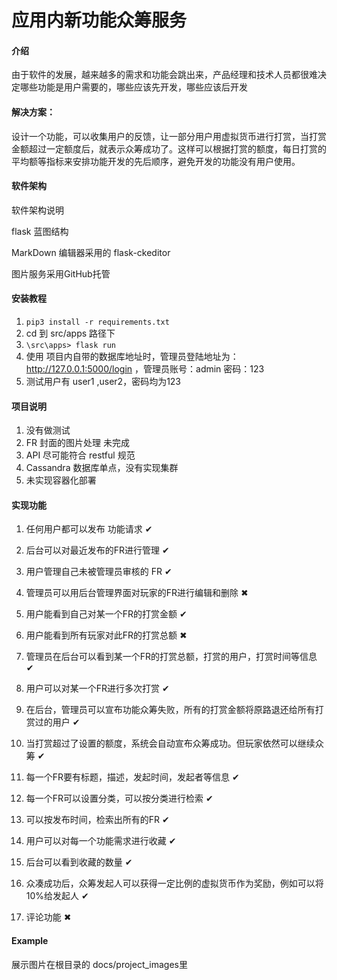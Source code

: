 # 应用内新功能众筹服务

#### 介绍

由于软件的发展，越来越多的需求和功能会跳出来，产品经理和技术人员都很难决定哪些功能是用户需要的，哪些应该先开发，哪些应该后开发

#### 解决方案：

设计一个功能，可以收集用户的反馈，让一部分用户用虚拟货币进行打赏，当打赏金额超过一定额度后，就表示众筹成功了。这样可以根据打赏的额度，每日打赏的平均额等指标来安排功能开发的先后顺序，避免开发的功能没有用户使用。

#### 软件架构

软件架构说明

 flask 蓝图结构

MarkDown 编辑器采用的 flask-ckeditor

图片服务采用GitHub托管

#### 安装教程

1. `pip3 install -r requirements.txt`
2. cd 到 src/apps 路径下
3. `\src\apps> flask run`
4. 使用 项目内自带的数据库地址时，管理员登陆地址为：http://127.0.0.1:5000/login ，管理员账号：admin       密码：123
5. 测试用户有 user1 ,user2，密码均为123

#### 项目说明

1. 没有做测试
2. FR 封面的图片处理 未完成
3. API 尽可能符合 restful 规范
4. Cassandra 数据库单点，没有实现集群
5. 未实现容器化部署

#### 实现功能

1. 任何用户都可以发布 功能请求																																			✔

2. 后台可以对最近发布的FR进行管理                                        														           				          ✔

3. 用户管理自己未被管理员审核的 FR                                      														           				           ✔

4. 管理员可以用后台管理界面对玩家的FR进行编辑和删除                                                                                                  ✖

5. 用户能看到自己对某一个FR的打赏金额                                                                                                                             ✔

6. 用户能看到所有玩家对此FR的打赏总额                                                                                                                             ✖

7. 管理员在后台可以看到某一个FR的打赏总额，打赏的用户，打赏时间等信息                                                                ✔

8. 用户可以对某一个FR进行多次打赏                                                                                                                                     ✔

9. 在后台，管理员可以宣布功能众筹失败，所有的打赏金额将原路退还给所有打赏过的用户                                         ✔

10. 当打赏超过了设置的额度，系统会自动宣布众筹成功。但玩家依然可以继续众筹                                                         ✔

11. 每一个FR要有标题，描述，发起时间，发起者等信息                                                                                                       ✔

12. 每一个FR可以设置分类，可以按分类进行检索                                                                                                                   ✔

13. 可以按发布时间，检索出所有的FR                                                                                                                                      ✔

14. 用户可以对每一个功能需求进行收藏                                                                                                                                   ✔

15. 后台可以看到收藏的数量                                                                                                                                                      ✔

16. 众凑成功后，众筹发起人可以获得一定比例的虚拟货币作为奖励，例如可以将10%给发起人                                       ✔

17. 评论功能                                                                                                                                                                                  ✖



#### Example

展示图片在根目录的 docs/project_images里
